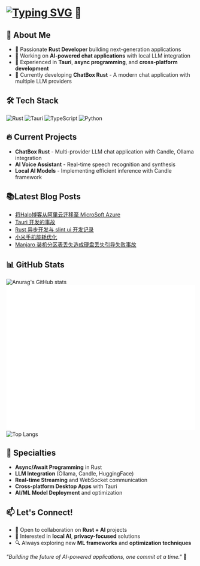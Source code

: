 # [![Typing SVG](https://readme-typing-svg.demolab.com?font=Fira+Code&size=26&pause=1000&color=8AACF7&width=435&lines=Hi+there%2C+I'm+Horldsence!+)](https://git.io/typing-svg) 👋

## 🚀 About Me
- 🦀 Passionate **Rust Developer** building next-generation applications
- 🤖 Working on **AI-powered chat applications** with local LLM integration
- 🔧 Experienced in **Tauri**, **async programming**, and **cross-platform development**
- 🎯 Currently developing **ChatBox Rust** - A modern chat application with multiple LLM providers

## 🛠️ Tech Stack
![Rust](https://img.shields.io/badge/-Rust-000000?style=flat&logo=rust&logoColor=orange)
![Tauri](https://img.shields.io/badge/-Tauri-24C8DB?style=flat&logo=tauri&logoColor=white)
![TypeScript](https://img.shields.io/badge/-TypeScript-007ACC?style=flat&logo=typescript&logoColor=white)
![Python](https://img.shields.io/badge/-Python-3776AB?style=flat&logo=python&logoColor=white)

## 🔥 Current Projects
- **ChatBox Rust** - Multi-provider LLM chat application with Candle, Ollama integration
- **AI Voice Assistant** - Real-time speech recognition and synthesis
- **Local AI Models** - Implementing efficient inference with Candle framework

## 📚**Latest Blog Posts**
<!-- BLOG-POST-LIST:START -->
- [将Halo博客从阿里云迁移至 MicroSoft Azure](http://localhost:8090/archives/cong-a-li-yun-qian-yi-zhi-microsoft-azure)
- [Tauri 开发的事故](http://localhost:8090/archives/tauri-kai-fa-de-shi-gu)
- [Rust 异步开发与 slint ui 开发记录](http://localhost:8090/archives/rust-yi-bu-kai-fa-zhi-bei)
- [小米手机能耗优化](http://localhost:8090/archives/xiao-mi-shou-ji-neng-hao-you-hua)
- [Manjaro 装机分区表丢失造成硬盘丢失引导失败事故](http://localhost:8090/archives/manjaro-zhuang-ji-fen-qu-biao-diu-shi-zao-cheng-ying-pan-diu-shi-yin-dao-shi-bai-shi-gu)
<!-- BLOG-POST-LIST:END -->

## 📊 GitHub Stats
![Anurag's GitHub stats](https://github-readme-stats.vercel.app/api?username=Horldsence&hide=contribs,prs&show_icons=true&theme=synthwave)
![Metrics](/github-metrics.svg)
![Top Langs](https://github-readme-stats.vercel.app/api/top-langs/?username=horldsence)

## 🌟 Specialties
- **Async/Await Programming** in Rust
- **LLM Integration** (Ollama, Candle, HuggingFace)
- **Real-time Streaming** and WebSocket communication
- **Cross-platform Desktop Apps** with Tauri
- **AI/ML Model Deployment** and optimization

## 📫 Let's Connect!
- 💼 Open to collaboration on **Rust + AI** projects
- 🎯 Interested in **local AI**, **privacy-focused** solutions
- 🔍 Always exploring new **ML frameworks** and **optimization techniques**

*"Building the future of AI-powered applications, one commit at a time."* 🚀

